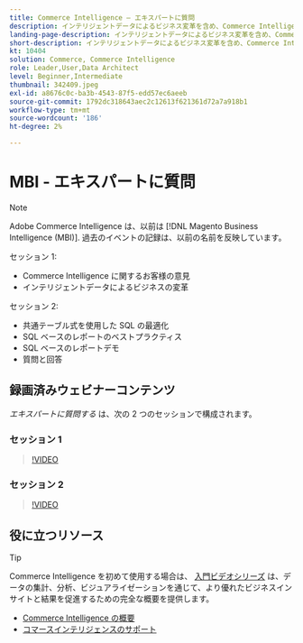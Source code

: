 ```yaml
---
title: Commerce Intelligence — エキスパートに質問
description: インテリジェントデータによるビジネス変革を含め、Commerce Intelligence 製品チームとの深い関わりについては、これらの記録済みウェビナーをご覧ください。
landing-page-description: インテリジェントデータによるビジネス変革を含め、Commerce Intelligence 製品チームとの深い関わりについては、これらの記録済みウェビナーをご覧ください。
short-description: インテリジェントデータによるビジネス変革を含め、Commerce Intelligence 製品チームとの深い関わりについては、これらの記録済みウェビナーをご覧ください。
kt: 10404
solution: Commerce, Commerce Intelligence
role: Leader,User,Data Architect
level: Beginner,Intermediate
thumbnail: 342409.jpeg
exl-id: a8676c0c-ba3b-4543-87f5-edd57ec6aeeb
source-git-commit: 1792dc318643aec2c12613f621361d72a7a918b1
workflow-type: tm+mt
source-wordcount: '186'
ht-degree: 2%

---
```


# MBI - エキスパートに質問

>[!NOTE]
>
>Adobe Commerce Intelligence は、以前は [!DNL Magento Business Intelligence (MBI)]. 過去のイベントの記録は、以前の名前を反映しています。

セッション 1:

- Commerce Intelligence に関するお客様の意見
- インテリジェントデータによるビジネスの変革

セッション 2:

- 共通テーブル式を使用した SQL の最適化
- SQL ベースのレポートのベストプラクティス
- SQL ベースのレポートデモ
- 質問と回答

## 録画済みウェビナーコンテンツ

_エキスパートに質問する_ は、次の 2 つのセッションで構成されます。

### セッション 1

>[!VIDEO](https://video.tv.adobe.com/v/342409?quality=12&learn=on)

### セッション 2

>[!VIDEO](https://video.tv.adobe.com/v/342410?quality=12&learn=on)

## 役に立つリソース

>[!TIP]
>
>Commerce Intelligence を初めて使用する場合は、 [入門ビデオシリーズ](https://experienceleague.adobe.com/docs/commerce-learn/tutorials/mbi/introduction/1-overview.html) は、データの集計、分析、ビジュアライゼーションを通じて、より優れたビジネスインサイトと結果を促進するための完全な概要を提供します。

- [Commerce Intelligence の概要](https://experienceleague.adobe.com/docs/commerce-business-intelligence/mbi/getting-started.html)
- [コマースインテリジェンスのサポート](https://experienceleague.adobe.com/docs/commerce-knowledge-base/kb/troubleshooting/miscellaneous/mbi-service-policies.html)
